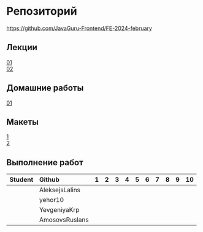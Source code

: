 # Репозиторий
https://github.com/JavaGuru-Frontend/FE-2024-february

## Лекции
[01]()  
[02]() 

## Домашние работы 
[01]() 

## Макеты
[1](https://www.figma.com/file/MhTXcZQwDlzHbKwe6aaXRT/Portfolio?type=design&mode=design&t=M5ozEIZJEleXJZQ5-0)   
[2](https://www.figma.com/file/j43sa0bZqG82ZYudSjuMsc/FINAL-2?type=design&node-id=0-1&mode=design&t=GjptTZ8jMjGld4) 

## Выполнение работ
| Student               | Github           | 1 | 2 | 3 | 4 | 5 | 6 | 7 | 8 | 9 | 10 | 
| :-------------------- | :--------------- |:-:|:-:|:-:|:-:|:-:|:-:|:-:|:-:|:-:|:--:|
|                       | AleksejsLalins   |   |   |   |   |   |   |   |   |   |    | 
|                       | yehor10          |   |   |   |   |   |   |   |   |   |    | 
|                       | YevgeniyaKrp     |   |   |   |   |   |   |   |   |   |    | 
|                       | AmosovsRuslans   |   |   |   |   |   |   |   |   |   |    | 
